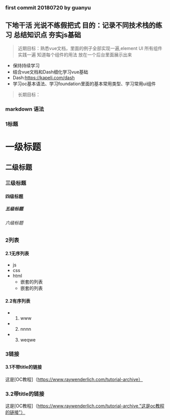 ### first commit  20180720 by guanyu

## 下地干活 光说不练假把式 目的：记录不同技术栈的练习 总结知识点 夯实js基础

> 近期目标：熟悉vue文档，里面的例子全部实现一遍,element UI 所有组件实践一遍 知道每个组件的用法 放在一个后台里面展示出来
  - 保持持续学习
  - 结合vue文档和Dash细化学习vue基础
  - Dash:https://kapeli.com/dash
  - 学习oc基本语法、学习foundation里面的基本常用类型、学习常用ui组件

> 长期目标：

### markdown 语法

### 1标题
# 一级标题
## 二级标题
### 三级标题
#### 四级标题
##### 五级标题
###### 六级标题

### 2列表

#### 2.1无序列表
- js
- css
- html
  - 嵌套的列表
  - 嵌套的列表
  
#### 2.2有序列表
- 1. www
- 2. nnnn
- 3. weqwe

### 3链接

#### 3.1不带title的链接
这是[OC教程]（https://www.raywenderlich.com/tutorial-archive）

### 3.2带title的链接
这是[OC教程]（https://www.raywenderlich.com/tutorial-archive,"这是oc教程的链接"）
